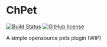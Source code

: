 # ChPet

[![Build Status](https://travis-ci.com/ChProgrammer/ChPet.svg?branch=main)](https://travis-ci.com/ChProgrammer/ChPet)
[![GitHub license](https://img.shields.io/github/license/ChProgrammer/ChWarps?style=flat-square)](https://github.com/ChProgrammer/ChPet/blob/master/LICENSE)

A simple opensource pets plugin (WIP)
